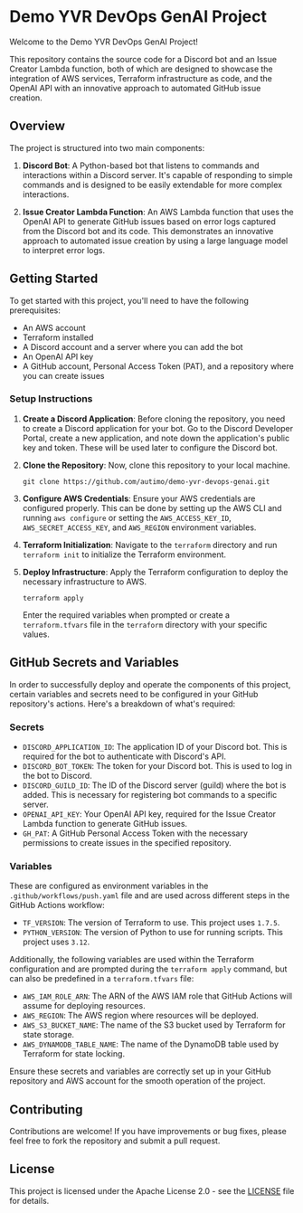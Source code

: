 # Demo YVR DevOps GenAI Project

Welcome to the Demo YVR DevOps GenAI Project!

This repository contains the source code for a Discord bot and an Issue Creator Lambda function, both of which are designed to showcase the integration of AWS services, Terraform infrastructure as code, and the OpenAI API with an innovative approach to automated GitHub issue creation.

## Overview

The project is structured into two main components:

1. **Discord Bot**: A Python-based bot that listens to commands and interactions within a Discord server. It's capable of responding to simple commands and is designed to be easily extendable for more complex interactions.

2. **Issue Creator Lambda Function**: An AWS Lambda function that uses the OpenAI API to generate GitHub issues based on error logs captured from the Discord bot and its code. This demonstrates an innovative approach to automated issue creation by using a large language model to interpret error logs.

## Getting Started

To get started with this project, you'll need to have the following prerequisites:

- An AWS account
- Terraform installed
- A Discord account and a server where you can add the bot
- An OpenAI API key
- A GitHub account, Personal Access Token (PAT), and a repository where you can create issues

### Setup Instructions

1. **Create a Discord Application**: Before cloning the repository, you need to create a Discord application for your bot. Go to the Discord Developer Portal, create a new application, and note down the application's public key and token. These will be used later to configure the Discord bot.

2. **Clone the Repository**: Now, clone this repository to your local machine.

   ```shell
   git clone https://github.com/autimo/demo-yvr-devops-genai.git
   ```

3. **Configure AWS Credentials**: Ensure your AWS credentials are configured properly. This can be done by setting up the AWS CLI and running `aws configure` or setting the `AWS_ACCESS_KEY_ID`, `AWS_SECRET_ACCESS_KEY`, and `AWS_REGION` environment variables.

4. **Terraform Initialization**: Navigate to the `terraform` directory and run `terraform init` to initialize the Terraform environment.

5. **Deploy Infrastructure**: Apply the Terraform configuration to deploy the necessary infrastructure to AWS.

   ```shell
   terraform apply
   ```

   Enter the required variables when prompted or create a `terraform.tfvars` file in the `terraform` directory with your specific values.

## GitHub Secrets and Variables

In order to successfully deploy and operate the components of this project, certain variables and secrets need to be configured in your GitHub repository's actions. Here's a breakdown of what's required:

### Secrets

- `DISCORD_APPLICATION_ID`: The application ID of your Discord bot. This is required for the bot to authenticate with Discord's API.
- `DISCORD_BOT_TOKEN`: The token for your Discord bot. This is used to log in the bot to Discord.
- `DISCORD_GUILD_ID`: The ID of the Discord server (guild) where the bot is added. This is necessary for registering bot commands to a specific server.
- `OPENAI_API_KEY`: Your OpenAI API key, required for the Issue Creator Lambda function to generate GitHub issues.
- `GH_PAT`: A GitHub Personal Access Token with the necessary permissions to create issues in the specified repository.

### Variables

These are configured as environment variables in the `.github/workflows/push.yaml` file and are used across different steps in the GitHub Actions workflow:

- `TF_VERSION`: The version of Terraform to use. This project uses `1.7.5`.
- `PYTHON_VERSION`: The version of Python to use for running scripts. This project uses `3.12`.

Additionally, the following variables are used within the Terraform configuration and are prompted during the `terraform apply` command, but can also be predefined in a `terraform.tfvars` file:

- `AWS_IAM_ROLE_ARN`: The ARN of the AWS IAM role that GitHub Actions will assume for deploying resources.
- `AWS_REGION`: The AWS region where resources will be deployed.
- `AWS_S3_BUCKET_NAME`: The name of the S3 bucket used by Terraform for state storage.
- `AWS_DYNAMODB_TABLE_NAME`: The name of the DynamoDB table used by Terraform for state locking.

Ensure these secrets and variables are correctly set up in your GitHub repository and AWS account for the smooth operation of the project.

## Contributing

Contributions are welcome! If you have improvements or bug fixes, please feel free to fork the repository and submit a pull request.

## License

This project is licensed under the Apache License 2.0 - see the [LICENSE](LICENSE) file for details.
